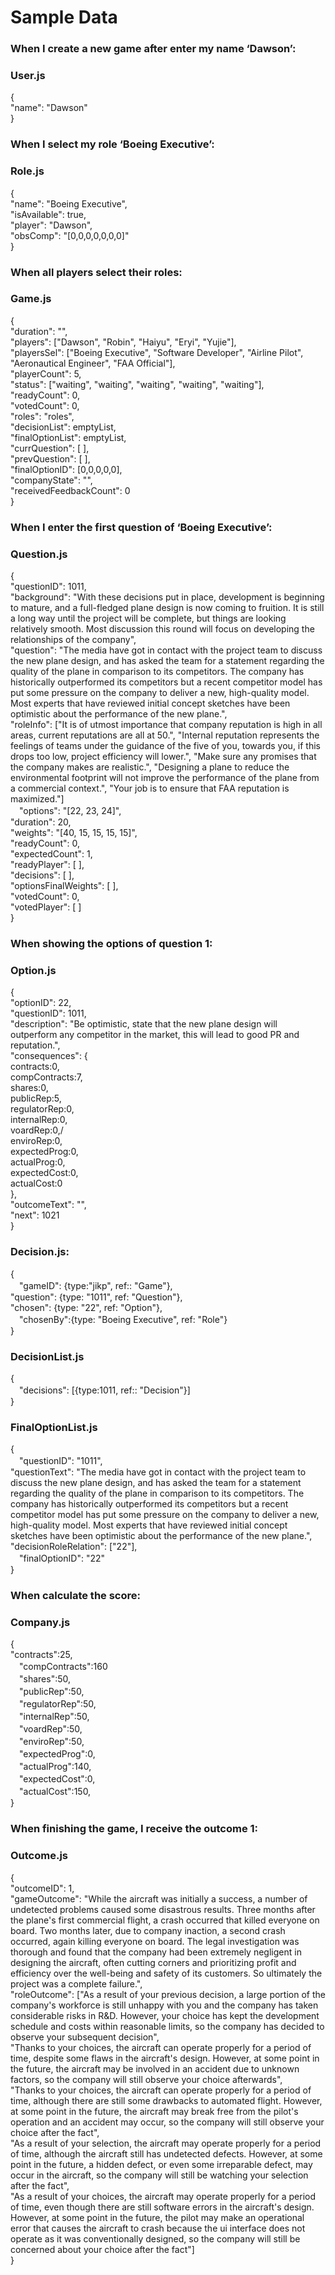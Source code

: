 # Sample Data  
### When I create a new game after enter my name ‘Dawson’:  
### User.js  
{  
  "name": "Dawson"  
}  
  
### When I select my role ‘Boeing Executive’:  
### Role.js  
{  
  "name": "Boeing Executive",  
  "isAvailable": true,  
  "player": "Dawson",  
  "obsComp": "[0,0,0,0,0,0,0]"  
}  
  
### When all players select their roles:  
### Game.js  
{  
  "duration": "",  
  "players": ["Dawson", "Robin", "Haiyu", "Eryi", "Yujie"],  
  "playersSel": ["Boeing Executive", "Software Developer", "Airline Pilot", "Aeronautical Engineer", "FAA Official"],  
  "playerCount": 5,  
  "status": ["waiting", "waiting", "waiting", "waiting", "waiting"],  
  "readyCount": 0,  
  "votedCount": 0,  
  "roles": "roles",  
  "decisionList": emptyList,  
  "finalOptionList": emptyList,  
  "currQuestion": [ ],  
  "prevQuestion": [ ],  
  "finalOptionID": [0,0,0,0,0],  
  "companyState": "",  
  "receivedFeedbackCount": 0  
}  
  
### When I enter the first question of ‘Boeing Executive’:  
### Question.js  
{  
  "questionID": 1011,  
  "background": "With these decisions put in place, development is beginning to mature, and a full-fledged plane design is now coming to fruition. It is still a long way until the project will be complete, but things are looking relatively smooth. Most discussion this round will focus on developing the relationships of the company",  
  "question": "The media have got in contact with the project team to discuss the new plane design, and has asked the team for a statement regarding the quality of the plane in comparison to its competitors. The company has historically outperformed its competitors but a recent competitor model has put some pressure on the company to deliver a new, high-quality model. Most experts that have reviewed initial concept sketches have been optimistic about the performance of the new plane.",  
  "roleInfo": ["It is of utmost importance that company reputation is high in all areas, current reputations are all at 50.", "Internal reputation represents the feelings of teams under the guidance of the five of you, towards you, if this drops too low, project efficiency will lower.", "Make sure any promises that the company makes are realistic.",  "Designing a plane to reduce the environmental footprint will not improve the performance of the plane from a commercial context.", "Your job is to ensure that FAA reputation is maximized."]    
　"options": "[22, 23, 24]",  
  "duration": 20,  
  "weights": "[40, 15, 15, 15, 15]",  
  "readyCount": 0,  
  "expectedCount": 1,  
  "readyPlayer": [ ],  
  "decisions": [ ],  
  "optionsFinalWeights": [ ],  
  "votedCount": 0,  
  "votedPlayer": [ ]  
}  
  
### When showing the options of question 1:  
### Option.js  
{  
  "optionID": 22,  
  "questionID": 1011,  
  "description": "Be optimistic, state that the new plane design will outperform any competitor in the market, this will lead to good PR and reputation.",  
  "consequences": {  
                    contracts:0,   
                    compContracts:7,   
                    shares:0,  
                    publicRep:5,   
                    regulatorRep:0,   
                    internalRep:0,   
                    voardRep:0,/  
                    enviroRep:0,   
                    expectedProg:0,   
                    actualProg:0,   
                    expectedCost:0,   
                    actualCost:0  
                },  
  "outcomeText": "",  
  "next": 1021  
}  
  
### Decision.js:  
{  
　"gameID": {type:"jikp", ref:: "Game"},  
  "question": {type: "1011", ref: "Question"},  
  "chosen": {type: "22", ref: "Option"},  
　"chosenBy":{type: "Boeing Executive", ref: "Role"}  
}  
  
### DecisionList.js  
{  
　"decisions": [{type:1011, ref:: "Decision"}]  
}  
  
### FinalOptionList.js  
{  
　"questionID": "1011",  
  "questionText": "The media have got in contact with the project team to discuss the new plane design, and has asked the team for a statement regarding the quality of the plane in comparison to its competitors. The company has historically outperformed its competitors but a recent competitor model has put some pressure on the company to deliver a new, high-quality model. Most experts that have reviewed initial concept sketches have been optimistic about the performance of the new plane.",  
  "decisionRoleRelation": ["22"],  
　"finalOptionID": "22"  
}  
  
### When calculate the score:  
### Company.js  
{  
  "contracts":25,  
　"compContracts":160  
　"shares":50,  
　"publicRep":50,  
　"regulatorRep":50,  
　"internalRep":50,  
　"voardRep":50,  
　"enviroRep":50,  
　"expectedProg":0,  
　"actualProg":140,  
　"expectedCost":0,  
　"actualCost":150,  
}  
  
### When finishing the game, I receive the outcome 1:  
### Outcome.js  
{  
  "outcomeID": 1,  
  "gameOutcome": "While the aircraft was initially a success, a number of undetected problems caused some disastrous results. Three months after the plane's first commercial flight, a crash occurred that killed everyone on board. Two months later, due to company inaction, a second crash occurred, again killing everyone on board. The legal investigation was thorough and found that the company had been extremely negligent in designing the aircraft, often cutting corners and prioritizing profit and efficiency over the well-being and safety of its customers. So ultimately the project was a complete failure.",  
  "roleOutcome": ["As a result of your previous decision, a large portion of the company's workforce is still unhappy with you and the company has taken considerable risks in R&D. However, your choice has kept the development schedule and costs within reasonable limits, so the company has decided to observe your subsequent decision",  
"Thanks to your choices, the aircraft can operate properly for a period of time, despite some flaws in the aircraft's design. However, at some point in the future, the aircraft may be involved in an accident due to unknown factors, so the company will still observe your choice afterwards",  
"Thanks to your choices, the aircraft can operate properly for a period of time, although there are still some drawbacks to automated flight. However, at some point in the future, the aircraft may break free from the pilot's operation and an accident may occur, so the company will still observe your choice after the fact",  
"As a result of your selection, the aircraft may operate properly for a period of time, although the aircraft still has undetected defects. However, at some point in the future, a hidden defect, or even some irreparable defect, may occur in the aircraft, so the company will still be watching your selection after the fact",  
"As a result of your choices, the aircraft may operate properly for a period of time, even though there are still software errors in the aircraft's design. However, at some point in the future, the pilot may make an operational error that causes the aircraft to crash because the ui interface does not operate as it was conventionally designed, so the company will still be concerned about your choice after the fact"]  
}  
